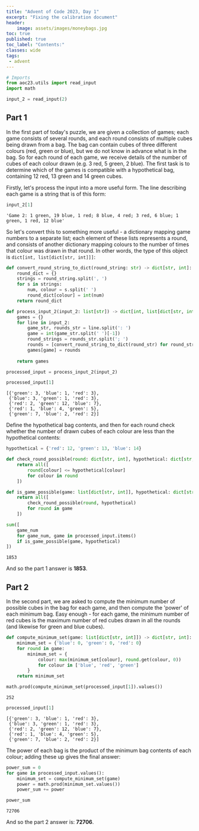 ```yaml
---
title: "Advent of Code 2023, Day 1"
excerpt: "Fixing the calibration document"
header:
    image: assets/images/moneybags.jpg
toc: true
published: true
toc_label: "Contents:"
classes: wide
tags:
 - advent
---
```



```python
# Imports
from aoc23.utils import read_input
import math
```


```python
input_2 = read_input(2)
```

## Part 1

In the first part of today's puzzle, we are given a collection of games; each game consists of several rounds, and each round consists of multiple cubes being drawn from a bag. The bag can contain cubes of three different colours (red, green or blue), but we do not know in advance what is in the bag. So for each round of each game, we receive details of the number of cubes of each colour drawn (e.g. 3 red, 5 green, 2 blue). The first task is to determine which of the games is compatible with a hypothetical bag, containing 12 red, 13 green and 14 green cubes.

Firstly, let's process the input into a more useful form. The line describing each game is a string that is of this form:


```python
input_2[1]
```




    'Game 2: 1 green, 19 blue, 1 red; 8 blue, 4 red; 3 red, 6 blue; 1 green, 1 red, 12 blue'



So let's convert this to something more useful - a dictionary mapping game numbers to a separate list; each element of these lists represents a round, and consists of another dictionary mapping colours to the number of times that colour was drawn in that round. In other words, the type of this object is `dict[int, list[dict[str, int]]]`:


```python
def convert_round_string_to_dict(round_string: str) -> dict[str, int]:
    round_dict = {}
    strings = round_string.split(', ')
    for s in strings:
        num, colour = s.split(' ')
        round_dict[colour] = int(num)
    return round_dict
```


```python
def process_input_2(input_2: list[str]) -> dict[int, list[dict[str, int]]]:
    games = {}
    for line in input_2:
        game_str, rounds_str = line.split(': ')
        game = int(game_str.split(' ')[-1])
        round_strings = rounds_str.split('; ')
        rounds = [convert_round_string_to_dict(round_str) for round_str in round_strings]
        games[game] = rounds
    
    return games
```


```python
processed_input = process_input_2(input_2)
```


```python
processed_input[1]
```




    [{'green': 3, 'blue': 1, 'red': 3},
     {'blue': 3, 'green': 1, 'red': 3},
     {'red': 2, 'green': 12, 'blue': 7},
     {'red': 1, 'blue': 4, 'green': 5},
     {'green': 7, 'blue': 2, 'red': 2}]



Define the hypothetical bag contents, and then for each round check whether the number of drawn cubes of each colour are less than the hypothetical contents:


```python
hypothetical = {'red': 12, 'green': 13, 'blue': 14}
```


```python
def check_round_possible(round: dict[str, int], hypothetical: dict[str, int]) -> bool:
    return all([
        round[colour] <= hypothetical[colour] 
        for colour in round
    ])
```


```python
def is_game_possible(game: list[dict[str, int]], hypothetical: dict[str, int]) -> bool:
    return all([
        check_round_possible(round, hypothetical) 
        for round in game
    ])
```


```python
sum([
    game_num 
    for game_num, game in processed_input.items()
    if is_game_possible(game, hypothetical)
])
```




    1853



And so the part 1 answer is __1853__.

## Part 2

In the second part, we are asked to compute the minimum number of possible cubes in the bag for each game, and then compute the 'power' of each minimum bag. Easy enough - for each game, the minimum number of red cubes is the maximum number of red cubes drawn in all the rounds (and likewise for green and blue cubes).


```python
def compute_minimum_set(game: list[dict[str, int]]) -> dict[str, int]:
    minimum_set = {'blue': 0, 'green': 0, 'red': 0}
    for round in game:
        minimum_set = {
            colour: max(minimum_set[colour], round.get(colour, 0))
            for colour in ['blue', 'red', 'green']
        }
    return minimum_set
```


```python
math.prod(compute_minimum_set(processed_input[1]).values())
```




    252




```python
processed_input[1]
```




    [{'green': 3, 'blue': 1, 'red': 3},
     {'blue': 3, 'green': 1, 'red': 3},
     {'red': 2, 'green': 12, 'blue': 7},
     {'red': 1, 'blue': 4, 'green': 5},
     {'green': 7, 'blue': 2, 'red': 2}]



The power of each bag is the product of the minimum bag contents of each colour; adding these up gives the final answer:


```python
power_sum = 0
for game in processed_input.values():
    minimum_set = compute_minimum_set(game)
    power = math.prod(minimum_set.values())
    power_sum += power
```


```python
power_sum
```




    72706



And so the part 2 answer is: __72706__.

